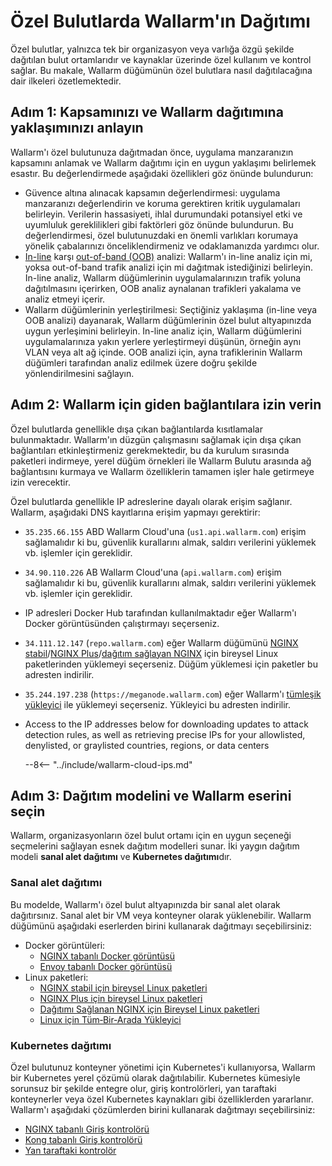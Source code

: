 [ip-lists-docs]:                    ../../user-guides/ip-lists/overview.md

# Özel Bulutlarda Wallarm'ın Dağıtımı

Özel bulutlar, yalnızca tek bir organizasyon veya varlığa özgü şekilde dağıtılan bulut ortamlarıdır ve kaynaklar üzerinde özel kullanım ve kontrol sağlar. Bu makale, Wallarm düğümünün özel bulutlara nasıl dağıtılacağına dair ilkeleri özetlemektedir.

## Adım 1: Kapsamınızı ve Wallarm dağıtımına yaklaşımınızı anlayın

Wallarm'ı özel bulutunuza dağıtmadan önce, uygulama manzaranızın kapsamını anlamak ve Wallarm dağıtımı için en uygun yaklaşımı belirlemek esastır. Bu değerlendirmede aşağıdaki özellikleri göz önünde bulundurun:

* Güvence altına alınacak kapsamın değerlendirmesi: uygulama manzaranızı değerlendirin ve koruma gerektiren kritik uygulamaları belirleyin. Verilerin hassasiyeti, ihlal durumundaki potansiyel etki ve uyumluluk gereklilikleri gibi faktörleri göz önünde bulundurun. Bu değerlendirmesi, özel bulutunuzdaki en önemli varlıkları korumaya yönelik çabalarınızı önceliklendirmeniz ve odaklamanızda yardımcı olur.
* [In-line](../inline/overview.md) karşı [out-of-band (OOB)](../oob/overview.md) analizi: Wallarm'ı in-line analiz için mi, yoksa out-of-band trafik analizi için mi dağıtmak istediğinizi belirleyin. In-line analiz, Wallarm düğümlerinin uygulamalarınızın trafik yoluna dağıtılmasını içerirken, OOB analiz aynalanan trafikleri yakalama ve analiz etmeyi içerir.
* Wallarm düğümlerinin yerleştirilmesi: Seçtiğiniz yaklaşıma (in-line veya OOB analizi) dayanarak, Wallarm düğümlerinin özel bulut altyapınızda uygun yerleşimini belirleyin. In-line analiz için, Wallarm düğümlerini uygulamalarınıza yakın yerlere yerleştirmeyi düşünün, örneğin aynı VLAN veya alt ağ içinde. OOB analizi için, ayna trafiklerinin Wallarm düğümleri tarafından analiz edilmek üzere doğru şekilde yönlendirilmesini sağlayın.

## Adım 2: Wallarm için giden bağlantılara izin verin

Özel bulutlarda genellikle dışa çıkan bağlantılarda kısıtlamalar bulunmaktadır. Wallarm'ın düzgün çalışmasını sağlamak için dışa çıkan bağlantıları etkinleştirmeniz gerekmektedir, bu da kurulum sırasında paketleri indirmeye, yerel düğüm örnekleri ile Wallarm Bulutu arasında ağ bağlantısını kurmaya ve Wallarm özelliklerin tamamen işler hale getirmeye izin verecektir.

Özel bulutlarda genellikle IP adreslerine dayalı olarak erişim sağlanır. Wallarm, aşağıdaki DNS kayıtlarına erişim yapmayı gerektirir:

* `35.235.66.155` ABD Wallarm Cloud'una (`us1.api.wallarm.com`) erişim sağlamalıdır ki bu, güvenlik kurallarını almak, saldırı verilerini yüklemek vb. işlemler için gereklidir.
* `34.90.110.226` AB Wallarm Cloud'una (`api.wallarm.com`) erişim sağlamalıdır ki bu, güvenlik kurallarını almak, saldırı verilerini yüklemek vb. işlemler için gereklidir.
* IP adresleri Docker Hub tarafından kullanılmaktadır eğer Wallarm'ı Docker görüntüsünden çalıştırmayı seçerseniz.
* `34.111.12.147` (`repo.wallarm.com`) eğer Wallarm düğümünü [NGINX stabil](../nginx/dynamic-module.md)/[NGINX Plus](../nginx-plus.md)/[dağıtım sağlayan NGINX](../nginx/dynamic-module-from-distr.md) için bireysel Linux paketlerinden yüklemeyi seçerseniz. Düğüm yüklemesi için paketler bu adresten indirilir.
* `35.244.197.238` (`https://meganode.wallarm.com`) eğer Wallarm'ı [tümleşik yükleyici](../nginx/all-in-one.md) ile yüklemeyi seçerseniz. Yükleyici bu adresten indirilir.
* Access to the IP addresses below for downloading updates to attack detection rules, as well as retrieving precise IPs for your allowlisted, denylisted, or graylisted countries, regions, or data centers

    --8<-- "../include/wallarm-cloud-ips.md"

## Adım 3: Dağıtım modelini ve Wallarm eserini seçin

Wallarm, organizasyonların özel bulut ortamı için en uygun seçeneği seçmelerini sağlayan esnek dağıtım modelleri sunar. İki yaygın dağıtım modeli **sanal alet dağıtımı** ve **Kubernetes dağıtımı**dır.

### Sanal alet dağıtımı

Bu modelde, Wallarm'ı özel bulut altyapınızda bir sanal alet olarak dağıtırsınız. Sanal alet bir VM veya konteyner olarak yüklenebilir. Wallarm düğümünü aşağıdaki eserlerden birini kullanarak dağıtmayı seçebilirsiniz:

* Docker görüntüleri:
    * [NGINX tabanlı Docker görüntüsü](../../admin-en/installation-docker-en.md)
    * [Envoy tabanlı Docker görüntüsü](../../admin-en/installation-guides/envoy/envoy-docker.md)
* Linux paketleri:
    * [NGINX stabil için bireysel Linux paketleri](../nginx/dynamic-module.md)
    * [NGINX Plus için bireysel Linux paketleri](../nginx-plus.md)
    * [Dağıtımı Sağlanan NGINX için Bireysel Linux paketleri](../nginx/dynamic-module-from-distr.md)
    * [Linux için Tüm‑Bir‑Arada Yükleyici](../nginx/all-in-one.md)

### Kubernetes dağıtımı

Özel bulutunuz konteyner yönetimi için Kubernetes'i kullanıyorsa, Wallarm bir Kubernetes yerel çözümü olarak dağıtılabilir. Kubernetes kümesiyle sorunsuz bir şekilde entegre olur, giriş kontrolörleri, yan taraftaki konteynerler veya özel Kubernetes kaynakları gibi özelliklerden yararlanır. Wallarm'ı aşağıdaki çözümlerden birini kullanarak dağıtmayı seçebilirsiniz:

* [NGINX tabanlı Giriş kontrolörü](../../admin-en/installation-kubernetes-en.md)
* [Kong tabanlı Giriş kontrolörü](../kubernetes/kong-ingress-controller/deployment.md)
* [Yan taraftaki kontrolör](../kubernetes/sidecar-proxy/deployment.md)